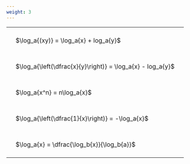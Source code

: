 ```yaml
---
weight: 3
---
```


<style type="text/css">
#T_cca9a th.col_heading {
  text-align: left;
  font-size: 1em;
}
#T_cca9a td {
  text-align: left;
  font-size: 1em;
  padding: 1.5em;
}
</style>
<table id="T_cca9a">
  <thead>
  </thead>
  <tbody>
    <tr>
      <td id="T_cca9a_row0_col0" class="data row0 col0" >$\log_a{(xy)} = \log_a{x} + log_a{y}$</td>
    </tr>
    <tr>
      <td id="T_cca9a_row1_col0" class="data row1 col0" >$\log_a{\left(\dfrac{x}{y}\right)} = \log_a{x} - log_a{y}$</td>
    </tr>
    <tr>
      <td id="T_cca9a_row2_col0" class="data row2 col0" >$\log_a{x^n} = n\log_a{x}$</td>
    </tr>
    <tr>
      <td id="T_cca9a_row3_col0" class="data row3 col0" >$\log_a{\left(\dfrac{1}{x}\right)} = -\log_a{x}$</td>
    </tr>
    <tr>
      <td id="T_cca9a_row4_col0" class="data row4 col0" >$\log_a{x} = \dfrac{\log_b{x}}{\log_b{a}}$</td>
    </tr>
  </tbody>
</table>
